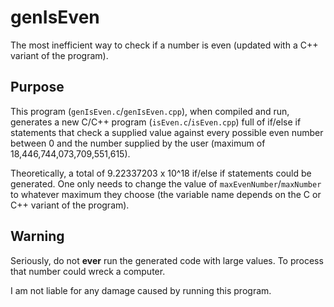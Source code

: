 # genIsEven
The most inefficient way to check if a number is even (updated with a C++ variant of the program).

## Purpose
This program (`genIsEven.c`/`genIsEven.cpp`), when compiled and run, generates a new C/C++ program (`isEven.c`/`isEven.cpp`) full of if/else if statements that check a supplied value against every possible even number between 0 and the number supplied by the user (maximum of 18,446,744,073,709,551,615).

Theoretically, a total of 9.22337203 x 10^18 if/else if statements could be generated. One only needs to change the value of `maxEvenNumber`/`maxNumber` to whatever maximum they choose (the variable name depends on the C or C++ variant of the program).

## Warning
Seriously, do not **ever** run the generated code with large values. To process that number could wreck a computer. 

I am not liable for any damage caused by running this program.

